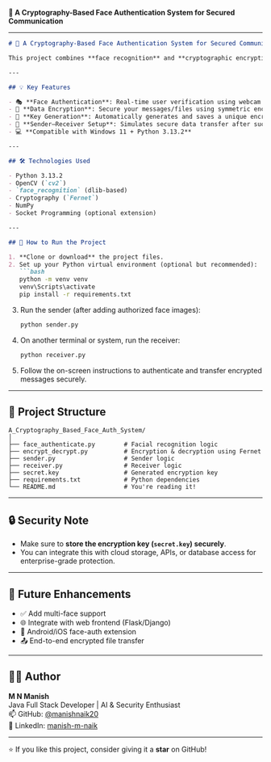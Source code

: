 **🔐 A Cryptography-Based Face Authentication System for Secured Communication**  

---

```markdown
# 🔐 A Cryptography-Based Face Authentication System for Secured Communication

This project combines **face recognition** and **cryptographic encryption** to build a secure communication system. It ensures that only authenticated users can access or send sensitive data, aligning with modern cybersecurity standards and AI-driven access control mechanisms.

---

## 💡 Key Features

- 🎭 **Face Authentication**: Real-time user verification using webcam and `face_recognition`.
- 🔐 **Data Encryption**: Secure your messages/files using symmetric encryption (Fernet – AES).
- 🔑 **Key Generation**: Automatically generates and saves a unique encryption key.
- 🔁 **Sender–Receiver Setup**: Simulates secure data transfer after successful authentication.
- 💻 **Compatible with Windows 11 + Python 3.13.2**

---

## 🛠️ Technologies Used

- Python 3.13.2  
- OpenCV (`cv2`)  
- `face_recognition` (dlib-based)  
- Cryptography (`Fernet`)  
- NumPy  
- Socket Programming (optional extension)

---

## 🚀 How to Run the Project

1. **Clone or download** the project files.
2. Set up your Python virtual environment (optional but recommended):
   ```bash
   python -m venv venv
   venv\Scripts\activate
   pip install -r requirements.txt
   ```
3. Run the sender (after adding authorized face images):
   ```bash
   python sender.py
   ```
4. On another terminal or system, run the receiver:
   ```bash
   python receiver.py
   ```
5. Follow the on-screen instructions to authenticate and transfer encrypted messages securely.

---

## 📁 Project Structure

```
A_Cryptography_Based_Face_Auth_System/
│
├── face_authenticate.py        # Facial recognition logic
├── encrypt_decrypt.py          # Encryption & decryption using Fernet
├── sender.py                   # Sender logic
├── receiver.py                 # Receiver logic
├── secret.key                  # Generated encryption key
├── requirements.txt            # Python dependencies
└── README.md                   # You're reading it!
```

---

## 🔒 Security Note

- Make sure to **store the encryption key (`secret.key`) securely**.
- You can integrate this with cloud storage, APIs, or database access for enterprise-grade protection.

---

## 📌 Future Enhancements

- ✅ Add multi-face support  
- 🌐 Integrate with web frontend (Flask/Django)  
- 📱 Android/iOS face-auth extension  
- 📤 End-to-end encrypted file transfer

---

## 👨‍💻 Author

**M N Manish**  
Java Full Stack Developer | AI & Security Enthusiast  
📫 GitHub: [@manishnaik20](https://github.com/manishnaik20)  
🔗 LinkedIn: [manish-m-naik](https://www.linkedin.com/in/manish-m-naik-36b12a230)

---

⭐ If you like this project, consider giving it a **star** on GitHub!
```
